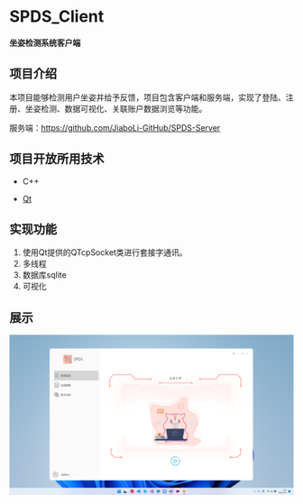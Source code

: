 # SPDS_Client

**坐姿检测系统客户端**

## 项目介绍

​         本项目能够检测用户坐姿并给予反馈，项目包含客户端和服务端，实现了登陆、注册、坐姿检测、数据可视化、关联账户数据浏览等功能。  

服务端：https://github.com/JiaboLi-GitHub/SPDS-Server

## 项目开放所用技术

- C++

- [Qt](https://www.qt.io/zh-cn/)

  

## 实现功能

1. 使用Qt提供的QTcpSocket类进行套接字通讯。
2. 多线程
3. 数据库sqlite
4. 可视化



## 展示
  ![SPDS主页面](GitHub/Img/SPDS主页面.png)
